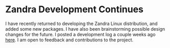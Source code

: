 # Zandra Development Continues

I have recently returned to developing the Zandra Linux distribution, and added
some new packages. I have also been brainstorming possible design changes for
the future. I posted a development log a couple weeks ago
[here](https://zandra.org/log/log-10-26.html). I am open to feedback and
contributions to the project.
